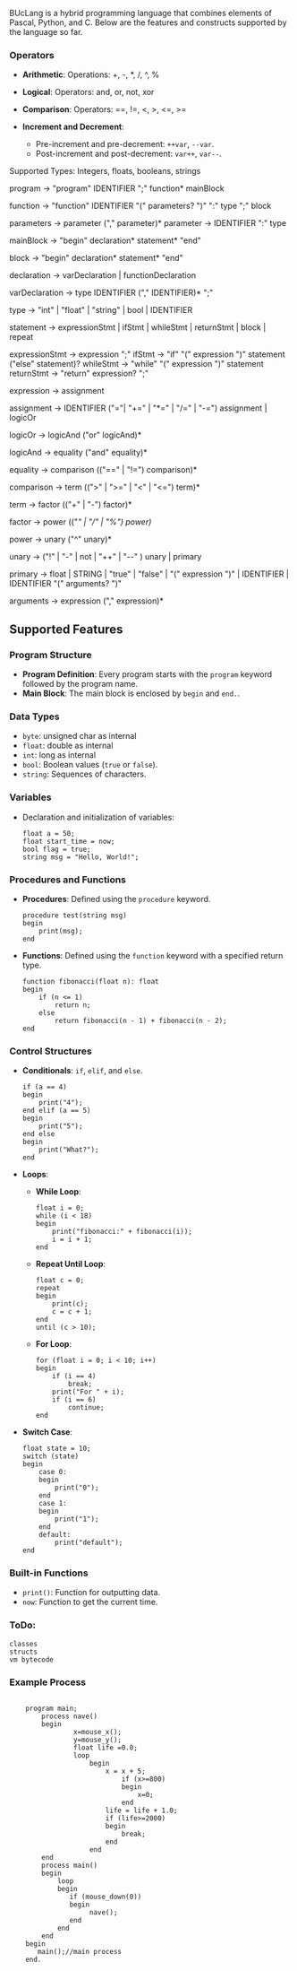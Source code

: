 BUcLang is a hybrid programming language that combines elements of Pascal, Python, and C. Below are the features and constructs supported by the language so far.


### Operators

- **Arithmetic**: Operations: +, -, *, /, ^, %
- **Logical**: Operators: and, or, not, xor
- **Comparison**: Operators: ==, !=, <, >, <=, >=

- **Increment and Decrement**:
  - Pre-increment and pre-decrement: `++var`, `--var`.
  - Post-increment and post-decrement: `var++`, `var--`.



Supported Types: Integers, floats, booleans, strings

program         → "program" IDENTIFIER ";" function* mainBlock

function        → "function" IDENTIFIER "(" parameters? ")" ":" type ";" block

parameters      → parameter ("," parameter)*
parameter       → IDENTIFIER ":" type

mainBlock       → "begin" declaration* statement* "end"

block           → "begin" declaration* statement* "end"

declaration     → varDeclaration
                | functionDeclaration

varDeclaration  → type IDENTIFIER ("," IDENTIFIER)* ";"

type            → "int" | "float" | "string" | bool | IDENTIFIER

statement       → expressionStmt
                | ifStmt
                | whileStmt
                | returnStmt
                | block
                | repeat


expressionStmt  → expression ";"
ifStmt          → "if" "(" expression ")" statement ("else" statement)?
whileStmt       → "while" "(" expression ")" statement
returnStmt      → "return" expression? ";"

expression      → assignment

assignment      → IDENTIFIER ("="| "+=" | "*=" | "/=" | "-=") assignment
                | logicOr

logicOr         → logicAnd ("or" logicAnd)*

logicAnd        → equality ("and" equality)*

equality        → comparison (("==" | "!=") comparison)*

comparison      → term ((">" | ">=" | "<" | "<=") term)*

term            → factor (("+" | "-") factor)*

factor          → power (("*" | "/" | "%") power)*

power           → unary ("^" unary)*

unary           → ("!" | "-" | not | "++" | "--" ) unary
                | primary

primary         → float | STRING | "true" | "false" | "(" expression ")"
                | IDENTIFIER
                | IDENTIFIER "(" arguments? ")"

arguments       → expression ("," expression)*


## Supported Features

### Program Structure

- **Program Definition**: Every program starts with the `program` keyword followed by the program name.
- **Main Block**: The main block is enclosed by `begin` and `end.`.

### Data Types

- `byte`:  unsigned char as internal
- `float`:  double as internal
- `int`:  long as internal
- `bool`: Boolean values (`true` or `false`).
- `string`: Sequences of characters.

### Variables

- Declaration and initialization of variables:
  ```plaintext
  float a = 50;
  float start_time = now;
  bool flag = true;
  string msg = "Hello, World!";
  ```

### Procedures and Functions

- **Procedures**: Defined using the `procedure` keyword.
  ```plaintext
  procedure test(string msg)
  begin
      print(msg);
  end
  ```
- **Functions**: Defined using the `function` keyword with a specified return type.
  ```plaintext
  function fibonacci(float n): float
  begin
      if (n <= 1)
          return n;
      else
          return fibonacci(n - 1) + fibonacci(n - 2);
  end
  ```

### Control Structures

- **Conditionals**: `if`, `elif`, and `else`.
  ```plaintext
  if (a == 4)
  begin
      print("4");
  end elif (a == 5)
  begin
      print("5");
  end else
  begin
      print("What?");
  end
  ```

- **Loops**:
  - **While Loop**:
    ```plaintext
    float i = 0;
    while (i < 18)
    begin
        print("fibonacci:" + fibonacci(i));
        i = i + 1;
    end
    ```
  - **Repeat Until Loop**:
    ```plaintext
    float c = 0;
    repeat
    begin
        print(c);
        c = c + 1;
    end
    until (c > 10);
    ```
  - **For Loop**:
    ```plaintext
    for (float i = 0; i < 10; i++)
    begin
        if (i == 4)
            break;
        print("For " + i);
        if (i == 6)
            continue;
    end
    ```

- **Switch Case**:
  ```plaintext
  float state = 10;
  switch (state)
  begin
      case 0:
      begin
          print("0");
      end
      case 1:
      begin
          print("1");
      end
      default:
          print("default");
  end
  ```

### Built-in Functions

- `print()`: Function for outputting data.
- `now`: Function to get the current time.


### ToDo:
    classes
    structs
    vm bytecode

### Example Process

```plaintext

    program main;
        process nave()
        begin
                x=mouse_x();
                y=mouse_y();
                float life =0.0;
                loop
                    begin 
                        x = x + 5;
                            if (x>=800)
                            begin 
                                x=0;
                            end
                        life = life + 1.0;
                        if (life>=2000)
                        begin
                            break;
                        end
                    end 
        end
        process main()
        begin 
            loop 
            begin 
               if (mouse_down(0))
               begin
                    nave();
               end
            end
        end
    begin
       main();//main process 
    end.
```    